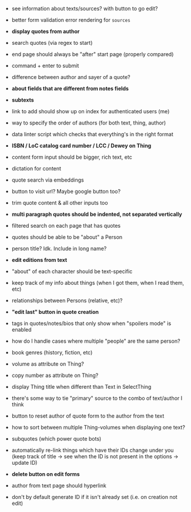 - see information about texts/sources? with button to go edit?
- better form validation error rendering for `sources`
- **display quotes from author**
- search quotes (via regex to start)
- end page should always be "after" start page (properly compared)
- command + enter to submit
- difference between author and sayer of a quote?
- **about fields that are different from notes fields**
- **subtexts**
- link to add should show up on index for authenticated users (me)
- way to specify the order of authors (for both text, thing, author)
- data linter script which checks that everything's in the right format
- **ISBN / LoC catalog card number / LCC / Dewey on Thing**
- content form input should be bigger, rich text, etc
- dictation for content
- quote search via embeddings
- button to visit url? Maybe google button too?
- trim quote content & all other inputs too
- **multi paragraph quotes should be indented, not separated vertically**
- filtered search on each page that has quotes

- quotes should be able to be "about" a Person
- person title? Idk. Include in long name?
- **edit editions from text**
- "about" of each character should be text-specific
- keep track of my info about things (when I got them, when I read them, etc)
- relationships between Persons (relative, etc)?
- **"edit last" button in quote creation**
- <spoiler> tags in quotes/notes/bios that only show when "spoilers mode" is enabled
- how do I handle cases where multiple "people" are the same person?
- book genres (history, fiction, etc)
- volume as attribute on Thing?
- copy number as attribute on Thing?
- display Thing title when different than Text in SelectThing
- there's some way to tie "primary" source to the combo of text/author I think
- button to reset author of quote form to the author from the text
- how to sort between multiple Thing-volumes when displaying one text?
- subquotes (which power quote bots)
- automatically re-link things which have their IDs change under you (keep track of title → see when the ID is not present in the options → update ID)
- **delete button on edit forms**
- author from text page should hyperlink
- don't by default generate ID if it isn't already set (i.e. on creation not edit)
